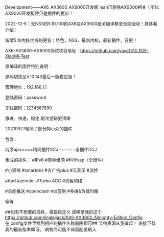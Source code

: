 Development——AX6_AX3600_AX9000开发版
lean已删除AX9000相关！所以AX9000开发板将只是插件的更新！

2022-10-5：无NSS的5.10.100的AX6及AX3600相关编译移至全能版块！具体看介绍！

新增5.10内核主线的更新：特色，NSS，最新内核，最新插件，日更！

AX6-AX3600-AX9000测试项目地址：https://github.com/yaya131/LEDE-XiaoMi-Test

源编译的固件特别说明：

源码切换至5.10.143最后一版稳定版！

管理地址：192.168.1.1

登陆密码：password

无线密码：1234567890

激进，快速，稳定.层次逻辑更清晰

20210927精简了部分特小众的插件

包含：

纯净ap=====精简插件SCJ======全插件DCJ

集成的插件：
#IPv6
#简单组网
#科学ssp（全组件）

#小猫咪
#smartdns
#去广告plus
#云音乐
#流控

#ttyd
#zerotier
#Turbo ACC
#访客网络

#全能推送
#openclash
#jd签到
#多拨&负载均衡

等等

##如有不想要的插件，需要自定义
请移至我的这个 https://github.com/jingleijack/AX6-AX3600_Almighty-Edition_Config
在.config文件里找到相应的插件名称删除即可##
节约资源从我做起！
直接下载我的最新版本即可。
刷机尽可能不保留配置刷入
